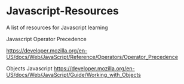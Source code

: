 # Javascript-Resources
A list of resources for Javascript learning

Javascript Operator Precedence

https://developer.mozilla.org/en-US/docs/Web/JavaScript/Reference/Operators/Operator_Precedence

Objects Javascript 
https://developer.mozilla.org/en-US/docs/Web/JavaScript/Guide/Working_with_Objects
